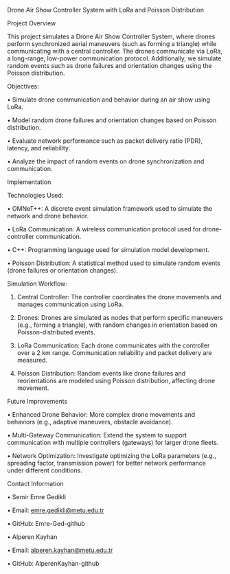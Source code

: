 Drone Air Show Controller System with LoRa and Poisson Distribution

Project Overview

This project simulates a Drone Air Show Controller System, where drones perform synchronized aerial maneuvers (such as forming a triangle) while communicating with a central controller. The drones communicate via LoRa, a long-range, low-power communication protocol. Additionally, we simulate random events such as drone failures and orientation changes using the Poisson distribution.

Objectives:
	
•	Simulate drone communication and behavior during an air show using LoRa.
	
•	Model random drone failures and orientation changes based on Poisson distribution.
	
•	Evaluate network performance such as packet delivery ratio (PDR), latency, and reliability.
	
•	Analyze the impact of random events on drone synchronization and communication.

Implementation

Technologies Used:
	
•	OMNeT++: A discrete event simulation framework used to simulate the network and drone behavior.
	
•	LoRa Communication: A wireless communication protocol used for drone-controller communication.
	
•	C++: Programming language used for simulation model development.
	
•	Poisson Distribution: A statistical method used to simulate random events (drone failures or orientation changes).

Simulation Workflow:
	
1.	Central Controller: The controller coordinates the drone movements and manages communication using LoRa.
	
2.	Drones: Drones are simulated as nodes that perform specific maneuvers (e.g., forming a triangle), with random changes in orientation based on Poisson-distributed events.
	
3.	LoRa Communication: Each drone communicates with the controller over a 2 km range. Communication reliability and packet delivery are measured.
	
4.	Poisson Distribution: Random events like drone failures and reorientations are modeled using Poisson distribution, affecting drone movement.

Future Improvements
	
•	Enhanced Drone Behavior: More complex drone movements and behaviors (e.g., adaptive maneuvers, obstacle avoidance).
	
•	Multi-Gateway Communication: Extend the system to support communication with multiple controllers (gateways) for larger drone fleets.
	
•	Network Optimization: Investigate optimizing the LoRa parameters (e.g., spreading factor, transmission power) for better network performance under different conditions.

Contact Information
	
•	Semir Emre Gedikli
	
•	Email: emre.gedikli@metu.edu.tr
	
•	GitHub: Emre-Ged-github
	
•	Alperen Kayhan
	
•	Email: alperen.kayhan@metu.edu.tr
	
•	GitHub: AlperenKayhan-github

